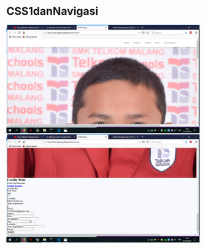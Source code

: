# CSS1danNavigasi
![alt text](https://github.com/GhufronAndriansyah/CSS1danNavigasi/blob/master/Screenshot%20(198).png)
![alt text](https://github.com/GhufronAndriansyah/CSS1danNavigasi/blob/master/Screenshot%20(199).png)
